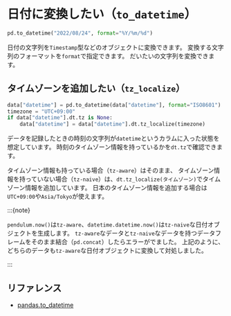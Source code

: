 # 日付に変換したい（``to_datetime``）

```python
pd.to_datetime("2022/08/24", format="%Y/%m/%d")
```

日付の文字列を``Timestamp``型などのオブジェクトに変換できます。
変換する文字列のフォーマットを``format``で指定できます。
だいたいの文字列を変換できます。

## タイムゾーンを追加したい（``tz_localize``）

```python
data["datetime"] = pd.to_datetime(data["datetime"], format="ISO8601")
timezone = "UTC+09:00"
if data["datetime"].dt.tz is None:
    data["datetime"] = data["datetime"].dt.tz_localize(timezone)
```

データを記録したときの時刻の文字列が``datetime``というカラムに入った状態を想定しています。
時刻のタイムゾーン情報を持っているかを``dt.tz``で確認できます。

タイムゾーン情報も持っている場合（``tz-aware``）はそのまま、
タイムゾーン情報を持っていない場合（``tz-naive``）は、``dt.tz_localize(タイムゾーン)``でタイムゾーン情報を追加しています。
日本のタイムゾーン情報を追加する場合は``UTC+09:00``や``Asia/Tokyo``が使えます。

:::{note}

``pendulum.now()``は``tz-aware``、``datetime.datetime.now()``は``tz-naive``な日付オブジェクトを生成します。
``tz-aware``なデータと``tz-naive``なデータを持つデータフレームをそのまま結合（``pd.concat``）したらエラーがでました。
上記のように、どちらのデータも``tz-aware``な日付オブジェクトに変換して対処しました。

:::

## リファレンス

- [pandas.to_datetime](https://pandas.pydata.org/pandas-docs/stable/reference/api/pandas.to_datetime.html)

